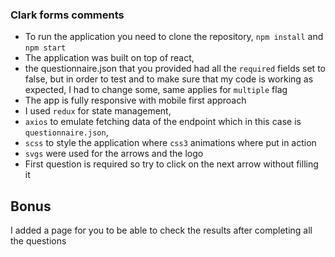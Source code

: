 ### Clark forms comments

* To run the application you need to clone the repository, `npm install` and `npm start`
* The application was built on top of react, 
* the questionnaire.json that you provided had all the `required` fields set to false, but in order to test and to make sure that my code is working as expected, I had to change some, same applies for `multiple` flag
* The app is fully responsive with mobile first approach
* I used `redux` for state management, 
* `axios` to emulate fetching data of the endpoint which in this case is `questionnaire.json`, 
* `scss` to style the application where `css3` animations where put in action
* `svgs` were used for the arrows and the logo
* First question is required so try to click on the next arrow without filling it

## Bonus
I added a page for you to be able to check the results after completing all the questions